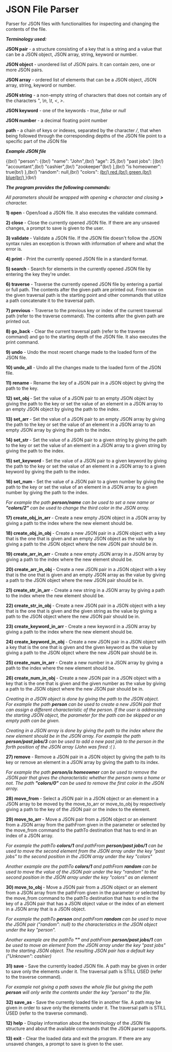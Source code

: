 # JSON File Parser

Parser for JSON files with functionalities for inspecting and changing the contents of the file.

***Terminology used:***

**JSON pair** - a structure consisting of a key that is a string and a value that can be a JSON
object, JSON array, string, keyword or number.

**JSON object** - unordered list of JSON pairs. It can contain zero, one or more JSON pairs.

**JSON array** - ordered list of elements that can be a JSON object, JSON array, string, keyword or number.

**JSON string** - a non-empty string of characters that does not contain any of the characters
*"*, *\n*, *\t*, *<*, *>*.

**JSON keyword** - one of the keywords - *true*, *false* or *null*

**JSON number** - a decimal floating point number

**path** - a chain of keys or indexes, separated by the character */*, that when being followed through 
the corresponding depths of the JSON file point to a specific part of the JSON file

***Example JSON file***

{(br/)
  "person": {(br/)
    "name": "John",(br/)
    "age": 25,(br/)
    "past jobs": [(br/)
      "accountant",(br/)
      "cashier",(br/)
      "zookeeper"(br/)
    ],(br/)
    "is homeowner": true(br/)
  },(br/)
  "random": null,(br/)
  "colors": [(br/)
    red,(br/)
    green,(br/)
    blue(br/)
  ](br/)
}(br/)

***The program provides the following commands:***

*All parameters should be wrapped with opening **<** character and closing **>** character.*

**1) open <filename>** - Open/load a JSON file. It also executes the validate command.

**2) close <filename>** - Close the currently opened JSON file.
If there are any unsaved changes, a prompt to save is given to the user.

**3) validate <filename>** - Validate a JSON file. If the JSON file doesn't follow the JSON
syntax rules an exception is thrown with information of where and what the error is.

**4) print** - Print the currently opened JSON file in a standard format.

**5) search <key>** - Search for elements in the currently opened JSON file by entering the key
they're under.

**6) traverse <path>** - Traverse the currently opened JSON file by entering a partial or full path. 
The contents after the given path are printed out. From now on the given traversal path is the
starting point and other commands that utilize a path concatenate it to the traversal path.

**7) previous** - Traverse to the previous key or index of the current traversal path
(refer to the traverse command). The contents after the given path are printed out.

**8) go_back** - Clear the current traversal path (refer to the traverse command)
and go to the starting depth of the JSON file. It also executes the print command.

**9) undo** - Undo the most recent change made to the loaded form of the JSON file.

**10) undo_all** - Undo all the changes made to the loaded form of the JSON file.

**11) rename <key> <path>** - Rename the key of a JSON pair in a JSON object by giving the path
to the key.

**12) set_obj <path>** - Set the value of a JSON pair to an empty JSON object by giving the path to the key 
or set the value of an element in a JSON array to an empty JSON object by giving the path to the index.

**13) set_arr <path>** - Set the value of a JSON pair to an empty JSON array by giving the path to the key 
or set the value of an element in a JSON array to an empty JSON array by giving the path to the index.

**14) set_str <string> <path>** - Set the value of a JSON pair to a given string by giving the path to the key 
or set the value of an element in a JSON array to a given string by giving the path to the index.

**15) set_keyword <keyword> <path>** - Set the value of a JSON pair to a given keyword by giving the path to the key 
or set the value of an element in a JSON array to a given keyword by giving the path to the index.

**16) set_num <number> <path>** - Set the value of a JSON pair to a given number by giving the path to the key 
or set the value of an element in a JSON array to a given number by giving the path to the index.

*For example the path **person/name** can be used to set a new name or **"colors/2"** can be used to change
the third color in the JSON array.*

**17) create_obj_in_arr <path>** - Create a new empty JSON object in a JSON array by giving a path to the index
where the new element should be.

**18) create_obj_in_obj <key> <path>** - Create a new JSON pair in a JSON object with a key that is the one that is given
and an empty JSON object as the value by giving a path to the JSON object where the new JSON pair should be in.

**19) create_arr_in_arr <path>** - Create a new empty JSON array in a JSON array by giving a path to the index
where the new element should be.

**20) create_arr_in_obj <key> <path>** - Create a new JSON pair in a JSON object with a key that is the one that is given
and an empty JSON array as the value by giving a path to the JSON object where the new JSON pair should be in.

**21) create_str_in_arr <str> <path>** - Create a new string in a JSON array by giving a path to the index
where the new element should be.

**22) create_str_in_obj <key> <str> <path>** - Create a new JSON pair in a JSON object with a key that is the one that is given
and the given string as the value by giving a path to the JSON object where the new JSON pair should be in.

**23) create_keyword_in_arr <keyword> <path>** - Create a new keyword in a JSON array by giving a path to the index
where the new element should be.

**24) create_keyword_in_obj <key> <keyword> <path>** - Create a new JSON pair in a JSON object with a key that is the one that is given
and the given keyword as the value by giving a path to the JSON object where the new JSON pair should be in.

**25) create_num_in_arr <number> <path>** - Create a new number in a JSON array by giving a path to the index
where the new element should be.

**26) create_num_in_obj <key> <number> <path>** - Create a new JSON pair in a JSON object with a key that is the one that is given
and the given number as the value by giving a path to the JSON object where the new JSON pair should be in.

*Creating in a JSON object is done by giving the path to the JSON object. For example the path **person** can be used to
create a new JSON pair that can assign a different characteristic of the person.
If the user is addressing the starting JSON object, the parameter for the path can be skipped or an empty path can be given.*

*Creating in a JSON array is done by giving the path to the index where the new element should be in the JSON array.
For example the path **person/past jobs/3** can be used to add a new past job to the person in the forth position of the JSON array
(John was fired :( ).*

**27) remove <path>** - Remove a JSON pair in a JSON object by giving the path to its key or 
remove an element in a JSON array by giving the path to its index. 

*For example the path **person/is homeowner** can be used to remove the JSON pair that gives the characteristic whether
the person owns a home or not. The path **"colors/0"** can be used to remove the first color in the JSON array.*

**28) move_from <path>** - Select a JSON pair in a JSON object or an element in a JSON array to be moved
by the move_to_arr or move_to_obj by respectively giving a path to the key of the JSON pair or the index to the element.

**29) move_to_arr <pathTo> <pathFrom>** - Move a JSON pair from a JSON object or an element from a JSON array from the
pathFrom given in the parameter or selected by the move_from command to the pathTo destination that has to end in an index
of a JSON array.

*For example the pathTo **colors/1** and pathFrom **person/past jobs/1** can be used to move the second element from the
JSON array under the key "past jobs" to the second position in the JSON array under the key "colors"*

*Another example are the pathTo **colors/1** and pathFrom **random** can be used to move the value of the JSON pair under
the key "random" to the second position in the JSON array under the key "colors" as an element*

**30) move_to_obj <pathTo> <pathFrom>** - Move a JSON pair from a JSON object or an element from a JSON array from the
pathFrom given in the parameter or selected by the move_from command to the pathTo destination that has to end in the key
of a JSON pair that has a JSON object value or the index of an element in a JSON array that is a JSON object. 

*For example the pathTo **person** and pathFrom **random** can be used to move the JSON pair ("random": null)
to the characteristics in the JSON object under the key "person".*

*Another example are the pathTo **""** and pathFrom **person/past jobs/1** can be used to move an element from the
JSON array under the key "past jobs" to the starting JSON object. The resulting JSON pair has a default key
("Unknown": cashier)*

**31) save <path>** - Save the currently loaded JSON file. A path may be given in order to save only the
elements under it. The traversal path is STILL USED (refer to the traverse command).

*For example not giving a path saves the whole file but giving the path **person** 
will only write the contents under the key "person" to the file.*

**32) save_as <path>** - Save the currently loaded file in another file. A path may be given in order
to save only the elements under it. The traversal path is STILL USED (refer to the traverse command).

**12) help** - Display information about the terminology of the JSON file structure and about the available
commands that the JSON parser supports.

**13) exit** - Clear the loaded data and exit the program.
If there are any unsaved changes, a prompt to save is given to the user.
